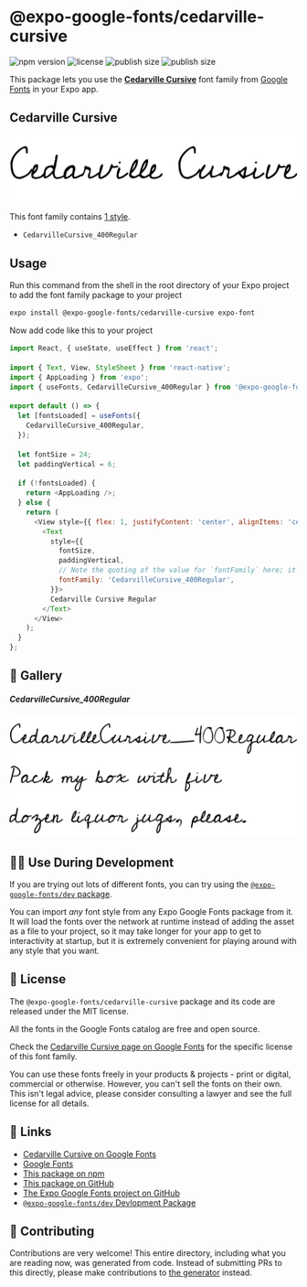 # @expo-google-fonts/cedarville-cursive

![npm version](https://flat.badgen.net/npm/v/@expo-google-fonts/cedarville-cursive)
![license](https://flat.badgen.net/github/license/expo/google-fonts)
![publish size](https://flat.badgen.net/packagephobia/install/@expo-google-fonts/cedarville-cursive)
![publish size](https://flat.badgen.net/packagephobia/publish/@expo-google-fonts/cedarville-cursive)

This package lets you use the [**Cedarville Cursive**](https://fonts.google.com/specimen/Cedarville+Cursive) font family from [Google Fonts](https://fonts.google.com/) in your Expo app.

## Cedarville Cursive

![Cedarville Cursive](./font-family.png)

This font family contains [1 style](#-gallery).

- `CedarvilleCursive_400Regular`

## Usage

Run this command from the shell in the root directory of your Expo project to add the font family package to your project
```sh
expo install @expo-google-fonts/cedarville-cursive expo-font
```

Now add code like this to your project
```js
import React, { useState, useEffect } from 'react';

import { Text, View, StyleSheet } from 'react-native';
import { AppLoading } from 'expo';
import { useFonts, CedarvilleCursive_400Regular } from '@expo-google-fonts/cedarville-cursive';

export default () => {
  let [fontsLoaded] = useFonts({
    CedarvilleCursive_400Regular,
  });

  let fontSize = 24;
  let paddingVertical = 6;

  if (!fontsLoaded) {
    return <AppLoading />;
  } else {
    return (
      <View style={{ flex: 1, justifyContent: 'center', alignItems: 'center' }}>
        <Text
          style={{
            fontSize,
            paddingVertical,
            // Note the quoting of the value for `fontFamily` here; it expects a string!
            fontFamily: 'CedarvilleCursive_400Regular',
          }}>
          Cedarville Cursive Regular
        </Text>
      </View>
    );
  }
};

```

## 🔡 Gallery

##### CedarvilleCursive_400Regular
![CedarvilleCursive_400Regular](./CedarvilleCursive_400Regular.ttf.png)


## 👩‍💻 Use During Development

If you are trying out lots of different fonts, you can try using the [`@expo-google-fonts/dev` package](https://github.com/expo/google-fonts/tree/master/font-packages/dev#readme).

You can import *any* font style from any Expo Google Fonts package from it. It will load the fonts
over the network at runtime instead of adding the asset as a file to your project, so it may take longer
for your app to get to interactivity at startup, but it is extremely convenient
for playing around with any style that you want.

## 📖 License

The `@expo-google-fonts/cedarville-cursive` package and its code are released under the MIT license.

All the fonts in the Google Fonts catalog are free and open source.

Check the [Cedarville Cursive page on Google Fonts](https://fonts.google.com/specimen/Cedarville+Cursive) for the specific license of this font family.

You can use these fonts freely in your products & projects - print or digital, commercial or otherwise. However, you can't sell the fonts on their own. This isn't legal advice, please consider consulting a lawyer and see the full license for all details.

## 🔗 Links

- [Cedarville Cursive on Google Fonts](https://fonts.google.com/specimen/Cedarville+Cursive)
- [Google Fonts](https://fonts.google.com/)
- [This package on npm](https://www.npmjs.com/package/@expo-google-fonts/cedarville-cursive)
- [This package on GitHub](https://github.com/expo/google-fonts/tree/master/font-packages/cedarville-cursive)
- [The Expo Google Fonts project on GitHub](https://github.com/expo/google-fonts)
- [`@expo-google-fonts/dev` Devlopment Package](https://github.com/expo/google-fonts/tree/master/font-packages/dev)

## 🤝 Contributing

Contributions are very welcome! This entire directory, including what you are reading now, was generated from code. Instead of submitting PRs to this directly, please make contributions to [the generator](https://github.com/expo/google-fonts/tree/master/packages/generator) instead.
